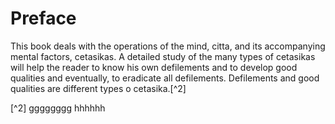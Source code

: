 # Preface

This book deals with the operations of the mind, citta, and its
accompanying mental factors, cetasikas. A detailed study of the many
types of cetasikas will help the reader to know his own defilements
and to develop good qualities and eventually, to eradicate all
defilements. Defilements and good qualities are different types o
cetasika.[^2]


[^2]  gggggggg hhhhhh 
